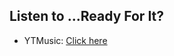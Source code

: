 ## Listen to ...Ready For It?
- YTMusic: [Click here](https://music.youtube.com/watch?v=Is75wMxSo28)